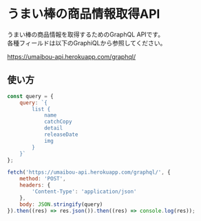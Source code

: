 # うまい棒の商品情報取得API

うまい棒の商品情報を取得するためのGraphQL APIです。  
各種フィールドは以下のGraphiQLから参照してください。

https://umaibou-api.herokuapp.com/graphql/

## 使い方

```js
const query = {
    query: `{
        list {
            name
            catchCopy
            detail
            releaseDate
            img
        }
    }`
};

fetch('https://umaibou-api.herokuapp.com/graphql/', {
    method: 'POST',
    headers: {
        'Content-Type': 'application/json'
    },
    body: JSON.stringify(query)
}).then((res) => res.json()).then((res) => console.log(res));
```